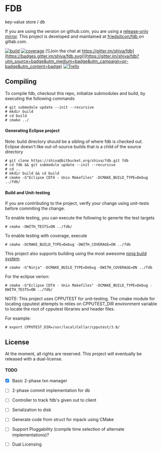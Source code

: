 # FDB

key-value store / db 

If you are using the version on github.com, you are using a [release-only mirror](https://github.com/friedsilicon/fdb). This project is developed and maintained at [friedsilicon/fdb ](https://gitlab.com/friedsilicon/fdb) on gitlab.com.

[![build](https://gitlab.com/friedsilicon/fdb/badges/master/build.svg)](https://gitlab.com/friedsilicon/fdb/commits/master)
[![coverage](https://gitlab.com/friedsilicon/fdb/badges/master/coverage.svg?job=build)](https://friedsilicon.gitlab.io/fdb/coverage/)
[![Join the chat at https://gitter.im/shiva/fdb](https://badges.gitter.im/shiva/fdb.svg)](https://gitter.im/shiva/fdb?utm_source=badge&utm_medium=badge&utm_campaign=pr-badge&utm_content=badge)
[![Trello](http://res.cloudinary.com/shiva/image/upload/c_scale,w_80/v1478231913/trello-logo-blue_fy6esb.png)](https://trello.com/b/MmkbCOA2)

## Compiling

To compile fdb, checkout this repo, initialize submodules and build, by executing the following commands

    # git submodule update --init --recursive
    # mkdir build
    # cd build
    # cmake ../

#### Generating Eclipse project

Note: build directory should be a sibling of where fdb is checked out. Eclipse doesn't like out-of-source builds that is a child of the source directory

    # git clone https://shiva@bitbucket.org/shiva/fdb.git fdb
    # cd fdb && git submodule update --init --recursive
    # cd ..
    # mkdir build && cd build
    # cmake -G"Eclipse CDT4 - Unix Makefiles" -DCMAKE_BUILD_TYPE=Debug ../fdb/

#### Build and Unit-testing

If you are contributing to the project, verify your change using unit-tests before commiting the change.

To enable testing, you can execute the following to generte the test targets

    # cmake -DWITH_TESTS=ON ../fdb/

To enable testing with coverage, execute

    # cmake -DCMAKE_BUILD_TYPE=Debug -DWITH_COVERAGE=ON ../fdb

This project also supports building using the most awesome [ninja build system](https://ninja-build.org/).

    # cmake -G"Ninja" -DCMAKE_BUILD_TYPE=Debug -DWITH_COVERAGE=ON ../fdb

For the eclipse verion:

    # cmake -G"Eclipse CDT4 - Unix Makefiles" -DCMAKE_BUILD_TYPE=Debug -DWITH_TESTS=ON ../fdb/

NOTE: This project uses CPPUTEST for unit-testing. The cmake module for locating cpputest attempts to relies on CPPUTEST_DIR environment variable to locate the root of cpputest libraries and header files.

For example:

    # export CPPUTEST_DIR=/usr/local/Cellar/cpputest/3.8/

## License

At the moment, all rights are reserved. This project will eventually be released with a dual-license. 


#### TODO

  - [x] Basic 2-phase txn manager
  - [ ] 2-phase commit implementation for db
  - [ ] Controller to track fdb's given out to client
  - [ ] Serialization to disk
  - [ ] Generate code from struct for mpack using CMake
  - [ ] Support Pluggability (compile time selection of alternate implementations)?
  - [ ] Dual Licensing

